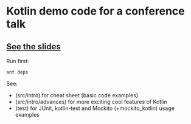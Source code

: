 # Kotlin demo code for a conference talk

## [See the slides](https://docs.google.com/presentation/d/1c2cJEoxWISOxC2rdXjj-VyDrXOT14DW06sQuLt1BIfg)

Run first:
 
`ant deps`

See:

* (src/intro) for cheat sheet (basic code examples)
* (src/intro/advances) for more exciting cool features of Kotlin
* (test) for JUnit, kotlin-test and Mockito (+mockito_kotlin) usage examples
 
